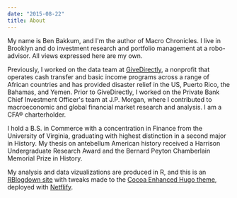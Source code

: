 ```yaml
---
date: "2015-08-22"
title: About
---
```


My name is Ben Bakkum, and I'm the author of Macro Chronicles. I live in Brooklyn and do investment research and portfolio management at a robo-advisor. All views expressed here are my own. 

Previously, I worked on the data team at [GiveDirectly](https://www.givedirectly.org/), a nonprofit that operates cash transfer and basic income programs across a range of African countries and has provided disaster relief in the US, Puerto Rico, the Bahamas, and Yemen. Prior to GiveDirectly, I worked on the Private Bank Chief Investment Officer's team at J.P. Morgan, where I contributed to macroeconomic and global financial market research and analysis. I am a CFA® charterholder.

I hold a B.S. in Commerce with a concentration in Finance from the University of Virginia, graduating with highest distinction in a second major in History. My thesis on antebellum American history received a Harrison Undergraduate Research Award and the Bernard Peyton Chamberlain Memorial Prize in History. 

My analysis and data vizualizations are produced in R, and this is an [RBlogdown site](https://bookdown.org/yihui/blogdown/) with tweaks made to the [Cocoa Enhanced Hugo theme](https://github.com/alexpghayes/cocoa-eh-blogdown), deployed with [Netflify](https://www.netlify.com/).